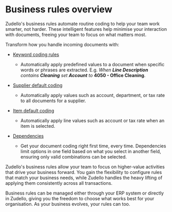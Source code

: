 # Business rules overview

Zudello's business rules automate routine coding to help your team work smarter, not harder. These intelligent features help minimise your interaction with documents, freeing your team to focus on what matters most.

Transform how you handle incoming documents with:

- [Keyword coding rules](/Knowledge%20Base/Business%20rules/Keyword%20coding%20rules.md)
    - Automatically apply predefined values to a document when specific words or phrases are extracted.
      E.g. *When **Line Description** contains **Cleaning** set **Account** to* **4050 - Office Cleaning**. 

- [Supplier default coding](/Knowledge%20Base/Business%20rules/Supplier%20default%20coding.md)
    - Automatically apply values such as account, department, or tax rate to all documents for a supplier.

- [Item default coding](/Knowledge%20Base/Business%20rules/Item%20default%20coding.md)
    - Automatically apply line values such as account or tax rate when an item is selected. 

- [Dependencies](/Knowledge%20Base/Business%20rules/Dependencies.md)
	- Get your document coding right first time, every time. Dependencies limit options in one field based on what you select in another field, ensuring only valid combinations can be selected. 

Zudello's business rules allow your team to focus on higher-value activities that drive your business forward. You gain the flexibility to configure rules that match your business needs, while Zudello handles the heavy lifting of applying them consistently across all transactions.

Business rules can be managed either through your ERP system or directly in Zudello, giving you the freedom to choose what works best for your organisation. As your business evolves, your rules can too.